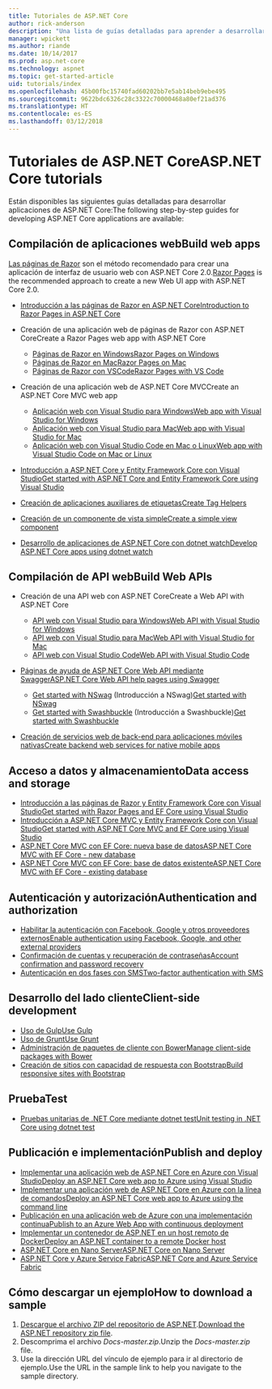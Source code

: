 ```yaml
---
title: Tutoriales de ASP.NET Core
author: rick-anderson
description: "Una lista de guías detalladas para aprender a desarrollar aplicaciones de ASP.NET Core."
manager: wpickett
ms.author: riande
ms.date: 10/14/2017
ms.prod: asp.net-core
ms.technology: aspnet
ms.topic: get-started-article
uid: tutorials/index
ms.openlocfilehash: 45b00fbc15740fad60202bb7e5ab14beb9ebe495
ms.sourcegitcommit: 9622bdc6326c28c3322c70000468a80ef21ad376
ms.translationtype: HT
ms.contentlocale: es-ES
ms.lasthandoff: 03/12/2018
---
```

# <a name="aspnet-core-tutorials"></a><span data-ttu-id="330e4-103">Tutoriales de ASP.NET Core</span><span class="sxs-lookup"><span data-stu-id="330e4-103">ASP.NET Core tutorials</span></span>

<span data-ttu-id="330e4-104">Están disponibles las siguientes guías detalladas para desarrollar aplicaciones de ASP.NET Core:</span><span class="sxs-lookup"><span data-stu-id="330e4-104">The following step-by-step guides for developing ASP.NET Core applications are available:</span></span>

## <a name="build-web-apps"></a><span data-ttu-id="330e4-105">Compilación de aplicaciones web</span><span class="sxs-lookup"><span data-stu-id="330e4-105">Build web apps</span></span>

<span data-ttu-id="330e4-106">[Las páginas de Razor](xref:mvc/razor-pages/index) son el método recomendado para crear una aplicación de interfaz de usuario web con ASP.NET Core 2.0.</span><span class="sxs-lookup"><span data-stu-id="330e4-106">[Razor Pages](xref:mvc/razor-pages/index) is the recommended approach to create a new Web UI app with ASP.NET Core 2.0.</span></span>

* [<span data-ttu-id="330e4-107">Introducción a las páginas de Razor en ASP.NET Core</span><span class="sxs-lookup"><span data-stu-id="330e4-107">Introduction to Razor Pages in ASP.NET Core</span></span>](xref:mvc/razor-pages/index)
* <span data-ttu-id="330e4-108">Creación de una aplicación web de páginas de Razor con ASP.NET Core</span><span class="sxs-lookup"><span data-stu-id="330e4-108">Create a Razor Pages web app with ASP.NET Core</span></span>

   * [<span data-ttu-id="330e4-109">Páginas de Razor en Windows</span><span class="sxs-lookup"><span data-stu-id="330e4-109">Razor Pages on Windows</span></span>](xref:tutorials/razor-pages/index)
   * [<span data-ttu-id="330e4-110">Páginas de Razor en Mac</span><span class="sxs-lookup"><span data-stu-id="330e4-110">Razor Pages on Mac</span></span>](xref:tutorials/razor-pages-mac/index)
   * [<span data-ttu-id="330e4-111">Páginas de Razor con VSCode</span><span class="sxs-lookup"><span data-stu-id="330e4-111">Razor Pages with VS Code</span></span>](xref:tutorials/razor-pages-vsc/index)  

* <span data-ttu-id="330e4-112">Creación de una aplicación web de ASP.NET Core MVC</span><span class="sxs-lookup"><span data-stu-id="330e4-112">Create an ASP.NET Core MVC web app</span></span>

   * [<span data-ttu-id="330e4-113">Aplicación web con Visual Studio para Windows</span><span class="sxs-lookup"><span data-stu-id="330e4-113">Web app with Visual Studio for Windows</span></span>](first-mvc-app/index.md)
   * [<span data-ttu-id="330e4-114">Aplicación web con Visual Studio para Mac</span><span class="sxs-lookup"><span data-stu-id="330e4-114">Web app with Visual Studio for Mac</span></span>](first-mvc-app-mac/index.md)
   * [<span data-ttu-id="330e4-115">Aplicación web con Visual Studio Code en Mac o Linux</span><span class="sxs-lookup"><span data-stu-id="330e4-115">Web app with Visual Studio Code on Mac or Linux</span></span>](first-mvc-app-xplat/index.md)

* [<span data-ttu-id="330e4-116">Introducción a ASP.NET Core y Entity Framework Core con Visual Studio</span><span class="sxs-lookup"><span data-stu-id="330e4-116">Get started with ASP.NET Core and Entity Framework Core using Visual Studio</span></span>](../data/ef-mvc/index.md)
* [<span data-ttu-id="330e4-117">Creación de aplicaciones auxiliares de etiquetas</span><span class="sxs-lookup"><span data-stu-id="330e4-117">Create Tag Helpers</span></span>](../mvc/views/tag-helpers/authoring.md)
* [<span data-ttu-id="330e4-118">Creación de un componente de vista simple</span><span class="sxs-lookup"><span data-stu-id="330e4-118">Create a simple view component</span></span>](../mvc/views/view-components.md#walkthrough-creating-a-simple-view-component)
* [<span data-ttu-id="330e4-119">Desarrollo de aplicaciones de ASP.NET Core con dotnet watch</span><span class="sxs-lookup"><span data-stu-id="330e4-119">Develop ASP.NET Core apps using dotnet watch</span></span>](dotnet-watch.md)

## <a name="build-web-apis"></a><span data-ttu-id="330e4-120">Compilación de API web</span><span class="sxs-lookup"><span data-stu-id="330e4-120">Build Web APIs</span></span>
* <span data-ttu-id="330e4-121">Creación de una API web con ASP.NET Core</span><span class="sxs-lookup"><span data-stu-id="330e4-121">Create a Web API with ASP.NET Core</span></span>

  * [<span data-ttu-id="330e4-122">API web con Visual Studio para Windows</span><span class="sxs-lookup"><span data-stu-id="330e4-122">Web API with Visual Studio for Windows</span></span>](first-web-api.md)
  * [<span data-ttu-id="330e4-123">API web con Visual Studio para Mac</span><span class="sxs-lookup"><span data-stu-id="330e4-123">Web API with Visual Studio for Mac</span></span>](xref:tutorials/first-web-api-mac)
  * [<span data-ttu-id="330e4-124">API web con Visual Studio Code</span><span class="sxs-lookup"><span data-stu-id="330e4-124">Web API with Visual Studio Code</span></span>](web-api-vsc.md)

* [<span data-ttu-id="330e4-125">Páginas de ayuda de ASP.NET Core Web API mediante Swagger</span><span class="sxs-lookup"><span data-stu-id="330e4-125">ASP.NET Core Web API help pages using Swagger</span></span>](xref:tutorials/web-api-help-pages-using-swagger)
  * <span data-ttu-id="330e4-126">[Get started with NSwag](xref:tutorials/get-started-with-nswag) (Introducción a NSwag)</span><span class="sxs-lookup"><span data-stu-id="330e4-126">[Get started with NSwag](xref:tutorials/get-started-with-nswag)</span></span>
  * <span data-ttu-id="330e4-127">[Get started with Swashbuckle](xref:tutorials/get-started-with-swashbuckle) (Introducción a Swashbuckle)</span><span class="sxs-lookup"><span data-stu-id="330e4-127">[Get started with Swashbuckle](xref:tutorials/get-started-with-swashbuckle)</span></span>

* [<span data-ttu-id="330e4-128">Creación de servicios web de back-end para aplicaciones móviles nativas</span><span class="sxs-lookup"><span data-stu-id="330e4-128">Create backend web services for native mobile apps</span></span>](../mobile/native-mobile-backend.md)

## <a name="data-access-and-storage"></a><span data-ttu-id="330e4-129">Acceso a datos y almacenamiento</span><span class="sxs-lookup"><span data-stu-id="330e4-129">Data access and storage</span></span>
* [<span data-ttu-id="330e4-130">Introducción a las páginas de Razor y Entity Framework Core con Visual Studio</span><span class="sxs-lookup"><span data-stu-id="330e4-130">Get started with Razor Pages and EF Core using Visual Studio</span></span>](xref:data/ef-rp/intro)
* [<span data-ttu-id="330e4-131">Introducción a ASP.NET Core MVC y Entity Framework Core con Visual Studio</span><span class="sxs-lookup"><span data-stu-id="330e4-131">Get started with ASP.NET Core MVC and EF Core using Visual Studio</span></span>](../data/ef-mvc/index.md)
* [<span data-ttu-id="330e4-132">ASP.NET Core MVC con EF Core: nueva base de datos</span><span class="sxs-lookup"><span data-stu-id="330e4-132">ASP.NET Core MVC with EF Core - new database</span></span>](https://docs.microsoft.com/ef/core/get-started/aspnetcore/new-db)
* [<span data-ttu-id="330e4-133">ASP.NET Core MVC con EF Core: base de datos existente</span><span class="sxs-lookup"><span data-stu-id="330e4-133">ASP.NET Core MVC with EF Core - existing database</span></span>](https://docs.microsoft.com/ef/core/get-started/aspnetcore/existing-db)

## <a name="authentication-and-authorization"></a><span data-ttu-id="330e4-134">Autenticación y autorización</span><span class="sxs-lookup"><span data-stu-id="330e4-134">Authentication and authorization</span></span>
* [<span data-ttu-id="330e4-135">Habilitar la autenticación con Facebook, Google y otros proveedores externos</span><span class="sxs-lookup"><span data-stu-id="330e4-135">Enable authentication using Facebook, Google, and other external providers</span></span>](../security/authentication/social/index.md)
* [<span data-ttu-id="330e4-136">Confirmación de cuentas y recuperación de contraseñas</span><span class="sxs-lookup"><span data-stu-id="330e4-136">Account confirmation and password recovery</span></span>](../security/authentication/accconfirm.md)
* [<span data-ttu-id="330e4-137">Autenticación en dos fases con SMS</span><span class="sxs-lookup"><span data-stu-id="330e4-137">Two-factor authentication with SMS</span></span>](../security/authentication/2fa.md)

## <a name="client-side-development"></a><span data-ttu-id="330e4-138">Desarrollo del lado cliente</span><span class="sxs-lookup"><span data-stu-id="330e4-138">Client-side development</span></span>
* [<span data-ttu-id="330e4-139">Uso de Gulp</span><span class="sxs-lookup"><span data-stu-id="330e4-139">Use Gulp</span></span>](../client-side/using-gulp.md)
* [<span data-ttu-id="330e4-140">Uso de Grunt</span><span class="sxs-lookup"><span data-stu-id="330e4-140">Use Grunt</span></span>](../client-side/using-grunt.md)
* [<span data-ttu-id="330e4-141">Administración de paquetes de cliente con Bower</span><span class="sxs-lookup"><span data-stu-id="330e4-141">Manage client-side packages with Bower</span></span>](../client-side/bower.md)
* [<span data-ttu-id="330e4-142">Creación de sitios con capacidad de respuesta con Bootstrap</span><span class="sxs-lookup"><span data-stu-id="330e4-142">Build responsive sites with Bootstrap</span></span>](../client-side/bootstrap.md)

## <a name="test"></a><span data-ttu-id="330e4-143">Prueba</span><span class="sxs-lookup"><span data-stu-id="330e4-143">Test</span></span>
* [<span data-ttu-id="330e4-144">Pruebas unitarias de .NET Core mediante dotnet test</span><span class="sxs-lookup"><span data-stu-id="330e4-144">Unit testing in .NET Core using dotnet test</span></span>](https://docs.microsoft.com/dotnet/articles/core/testing/unit-testing-with-dotnet-test)

## <a name="publish-and-deploy"></a><span data-ttu-id="330e4-145">Publicación e implementación</span><span class="sxs-lookup"><span data-stu-id="330e4-145">Publish and deploy</span></span>
* [<span data-ttu-id="330e4-146">Implementar una aplicación web de ASP.NET Core en Azure con Visual Studio</span><span class="sxs-lookup"><span data-stu-id="330e4-146">Deploy an ASP.NET Core web app to Azure using Visual Studio</span></span>](publish-to-azure-webapp-using-vs.md)
* [<span data-ttu-id="330e4-147">Implementar una aplicación web de ASP.NET Core en Azure con la línea de comandos</span><span class="sxs-lookup"><span data-stu-id="330e4-147">Deploy an ASP.NET Core web app to Azure using the command line</span></span>](publish-to-azure-webapp-using-cli.md)
* [<span data-ttu-id="330e4-148">Publicación en una aplicación web de Azure con una implementación continua</span><span class="sxs-lookup"><span data-stu-id="330e4-148">Publish to an Azure Web App with continuous deployment</span></span>](xref:host-and-deploy/azure-apps/azure-continuous-deployment)
* [<span data-ttu-id="330e4-149">Implementar un contenedor de ASP.NET en un host remoto de Docker</span><span class="sxs-lookup"><span data-stu-id="330e4-149">Deploy an ASP.NET container to a remote Docker host</span></span>](https://docs.microsoft.com/azure/vs-azure-tools-docker-hosting-web-apps-in-docker)
* [<span data-ttu-id="330e4-150">ASP.NET Core en Nano Server</span><span class="sxs-lookup"><span data-stu-id="330e4-150">ASP.NET Core on Nano Server</span></span>](nano-server.md)
* [<span data-ttu-id="330e4-151">ASP.NET Core y Azure Service Fabric</span><span class="sxs-lookup"><span data-stu-id="330e4-151">ASP.NET Core and Azure Service Fabric</span></span>](https://docs.microsoft.com/azure/service-fabric/service-fabric-add-a-web-frontend)

<a name="download"></a> 
## <a name="how-to-download-a-sample"></a><span data-ttu-id="330e4-152">Cómo descargar un ejemplo</span><span class="sxs-lookup"><span data-stu-id="330e4-152">How to download a sample</span></span>
1. <span data-ttu-id="330e4-153">[Descargue el archivo ZIP del repositorio de ASP.NET](https://codeload.github.com/aspnet/Docs/zip/master).</span><span class="sxs-lookup"><span data-stu-id="330e4-153">[Download the ASP.NET repository zip file](https://codeload.github.com/aspnet/Docs/zip/master).</span></span>
1. <span data-ttu-id="330e4-154">Descomprima el archivo *Docs-master.zip*.</span><span class="sxs-lookup"><span data-stu-id="330e4-154">Unzip the *Docs-master.zip* file.</span></span>
1. <span data-ttu-id="330e4-155">Use la dirección URL del vínculo de ejemplo para ir al directorio de ejemplo.</span><span class="sxs-lookup"><span data-stu-id="330e4-155">Use the URL in the sample link to help you navigate to the sample directory.</span></span> 
